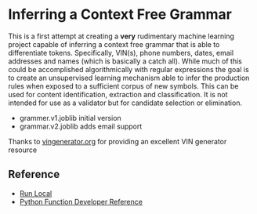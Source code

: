 # Inferring a Context Free Grammar

This is a first attempt at creating a <b>very</b> rudimentary machine learning project capable of inferring a context free grammar that is able to differentiate tokens. Specifically, VIN(s), phone numbers, dates, email addresses and names (which is basically a catch all). While much of this could be accomplished algorithmically with regular expressions the goal is to create an unsupervised learning mechanism able to infer the production rules when exposed to a sufficient corpus of new symbols. This can be used for content identification, extraction and classification. It is not intended for use as a validator but for candidate selection or elimination.

- grammer.v1.joblib initial version
- grammar.v2.joblib adds email support 

Thanks to [vingenerator.org](https://vingenerator.org/brand) for providing an excellent VIN generator resource 

## Reference
- [Run Local](https://docs.microsoft.com/en-us/azure/azure-functions/functions-run-local?tabs=linux%2Ccsharp%2Cbash#v2)
- [Python Function Developer Reference](https://docs.microsoft.com/en-us/azure/azure-functions/functions-reference-python)
